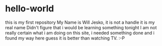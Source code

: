 # hello-world
this is my first repository
My Name is Will Jesko, it is not a handle it is my real name
Didn't figure that i would be learning something tonight
I am not really certain what i am doing on this site, i needed something done and i found my way here
guess it is better than watching TV. :-P
